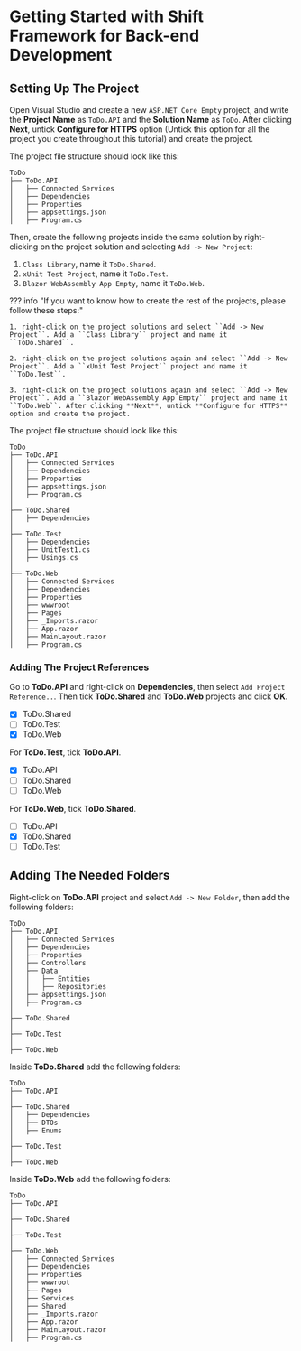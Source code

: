 # Getting Started with Shift Framework for Back-end Development

## Setting Up The Project

Open Visual Studio and create a new ``ASP.NET Core Empty`` project, and write the **Project Name** as ``ToDo.API`` and the **Solution Name** as ``ToDo``. After clicking **Next**, untick **Configure for HTTPS** option (Untick this option for all the project you create throughout this tutorial) and create the project.

The project file structure should look like this:

```
ToDo
├── ToDo.API
│   ├── Connected Services
│   ├── Dependencies
│   ├── Properties
│   ├── appsettings.json
│   ├── Program.cs
```

Then, create the following projects inside the same solution by right-clicking on the project solution and selecting ``Add -> New Project``:

1. ``Class Library``, name it ``ToDo.Shared``.
2. ``xUnit Test Project``, name it ``ToDo.Test``.
3. ``Blazor WebAssembly App Empty``, name it ``ToDo.Web``.

??? info "If you want to know how to create the rest of the projects, please follow these steps:"

    1. right-click on the project solutions and select ``Add -> New Project``. Add a ``Class Library`` project and name it ``ToDo.Shared``.

    2. right-click on the project solutions again and select ``Add -> New Project``. Add a ``xUnit Test Project`` project and name it ``ToDo.Test``.

    3. right-click on the project solutions again and select ``Add -> New Project``. Add a ``Blazor WebAssembly App Empty`` project and name it ``ToDo.Web``. After clicking **Next**, untick **Configure for HTTPS** option and create the project.

The project file structure should look like this:

```
ToDo
├── ToDo.API
│   ├── Connected Services
│   ├── Dependencies
│   ├── Properties
│   ├── appsettings.json
│   ├── Program.cs
│
├── ToDo.Shared
│   ├── Dependencies
│
├── ToDo.Test
│   ├── Dependencies
│   ├── UnitTest1.cs
│   ├── Usings.cs
│
├── ToDo.Web
│   ├── Connected Services
│   ├── Dependencies
│   ├── Properties
│   ├── wwwroot
│   ├── Pages
│   ├── _Imports.razor
│   ├── App.razor
│   ├── MainLayout.razor
│   ├── Program.cs
```

### Adding The Project References

Go to **ToDo.API** and right-click on **Dependencies**, then select ``Add Project Reference..``. Then tick **ToDo.Shared** and **ToDo.Web** projects and click **OK**.

- [x] ToDo.Shared
- [ ] ToDo.Test
- [x] ToDo.Web

For **ToDo.Test**, tick **ToDo.API**.

- [x] ToDo.API
- [ ] ToDo.Shared
- [ ] ToDo.Web

For **ToDo.Web**, tick **ToDo.Shared**.

- [ ] ToDo.API
- [x] ToDo.Shared
- [ ] ToDo.Test

## Adding The Needed Folders

Right-click on **ToDo.API** project and select ``Add -> New Folder``, then add the following folders:

``` hl_lines="6-9"
ToDo
├── ToDo.API
│   ├── Connected Services
│   ├── Dependencies
│   ├── Properties
│   ├── Controllers
│   ├── Data
│   │   ├── Entities
│   │   ├── Repositories
│   ├── appsettings.json
│   ├── Program.cs
│
├── ToDo.Shared
│
├── ToDo.Test
│
├── ToDo.Web
```

Inside **ToDo.Shared** add the following folders:

``` hl_lines="6-7"
ToDo
├── ToDo.API
│
├── ToDo.Shared
│   ├── Dependencies
│   ├── DTOs
│   ├── Enums
│
├── ToDo.Test
│
├── ToDo.Web
```

Inside **ToDo.Web** add the following folders:

``` hl_lines="14-15"
ToDo
├── ToDo.API
│
├── ToDo.Shared
│
├── ToDo.Test
│
├── ToDo.Web
│   ├── Connected Services
│   ├── Dependencies
│   ├── Properties
│   ├── wwwroot
│   ├── Pages
│   ├── Services
│   ├── Shared
│   ├── _Imports.razor
│   ├── App.razor
│   ├── MainLayout.razor
│   ├── Program.cs
```